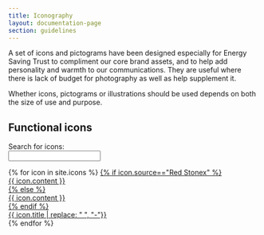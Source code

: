 ```yaml
---
title: Iconography
layout: documentation-page
section: guidelines
---
```



A set of icons and pictograms have been designed especially for Energy Saving Trust to compliment our core brand assets, and to help add personality and warmth to our communications. They are useful where there is lack of budget for photography as well as help supplement it.

Whether icons, pictograms or illustrations should be used depends on both the size of use and purpose.

<div class="d-flex mb-4 mt-5 align-bottom">
  <h2 id="icons" class="pt-2 mb-0">Functional icons</h2>
  <form class="subnav-search row d-flex flex-nowrap ms-auto">
    <div class="col-auto">
      <label for="search" class="col-form-label">Search for icons:</label>
    </div>
    <div class="col-auto">
    <input class="form-control search mb-0 js-icon-search" id="search" type="text">
    </div>
  </form>
</div>

<div class="icon-sample-grid">
  {% for icon in site.icons %}
    <a class="icon-sample" href="{{ icon.url }}.html" data-name="{{ icon.name }}" data-id="{{ icon.title | replace: " ", "-"}}" data-tags="{% for tag in icon.tags %}{{ tag }}{% unless forloop.last %},{% endunless %}{% endfor %}" data-categories="{% for category in icon.categories %}{{ category }}{% unless forloop.last %},{% endunless %}{% endfor %}">
      {% if icon.source=="Red Stonex" %}
        <div class="icon-sample-preview rs">{{ icon.content }}</div>
      {% else %}
        <div class="icon-sample-preview">{{ icon.content }}</div>
      {% endif %}
      <div class="icon-sample-class">{{ icon.title | replace: " ", "-"}}</div>
    </a>
  {% endfor %}
  <div class="icon-sample-grid-empty js-icon-sample-grid-empty" style="display:none;">Nothing found, try searching again.<br><svg xmlns="http://www.w3.org/2000/svg" width="16" height="16" fill="currentColor" class="bi bi-emoji-frown" viewBox="0 0 16 16">
  <path d="M8 15A7 7 0 1 1 8 1a7 7 0 0 1 0 14m0 1A8 8 0 1 0 8 0a8 8 0 0 0 0 16"/>
  <path d="M4.285 12.433a.5.5 0 0 0 .683-.183A3.5 3.5 0 0 1 8 10.5c1.295 0 2.426.703 3.032 1.75a.5.5 0 0 0 .866-.5A4.5 4.5 0 0 0 8 9.5a4.5 4.5 0 0 0-3.898 2.25.5.5 0 0 0 .183.683M7 6.5C7 7.328 6.552 8 6 8s-1-.672-1-1.5S5.448 5 6 5s1 .672 1 1.5m4 0c0 .828-.448 1.5-1 1.5s-1-.672-1-1.5S9.448 5 10 5s1 .672 1 1.5"/>
</svg></div>
</div>

<script src="https://cdnjs.cloudflare.com/ajax/libs/jquery/3.6.4/jquery.min.js"></script>

<script>

$(document).ready(function() {

  var $searchInput    = $('.js-icon-search');
  var $tiles          = $('.icon-sample');
  var $noResults      = $('.js-icon-sample-grid-empty');
  var icons           = [];

  $tiles.each(function(index) {
    var $icon =  $(this);
    var key = $icon.attr('data-id');
    icons[key] = {
      name: $icon.attr('data-name'),
      tags: $icon.attr('data-tags'),
      categories: $icon.attr('data-categories')
    };
  });

  $searchInput.keyup(function() {
    var searchTerm = $searchInput.val();
    var searchResults = searchIcons(searchTerm);
    showSearchedIcons(searchResults);
  });

  function searchIcons(searchTerm) {
    searchTerm = searchTerm.toUpperCase();
    var searchResults = [];
    for (var key in icons) {
      var iconName = icons[key].name.toUpperCase();
      var iconTags = icons[key].tags.toUpperCase();
      var iconCategories = icons[key].categories.toUpperCase();
      if (iconName.indexOf(searchTerm) !== -1 ||
          iconTags.indexOf(searchTerm) !== -1 ||
          iconCategories.indexOf(searchTerm) !== -1) {
        searchResults.push(icons[key]);
      }
    }
    return searchResults;
  }

  function showSearchedIcons(searchResults) {
    $noResults.hide();
    $tiles.hide();
    if (searchResults.length == 0) {
      $noResults.show();
    } else {
      $.each(searchResults, function(key, tile) {
        $("a[data-id='" + tile.name + "']").show();
      });
    }
  }

});

</script>